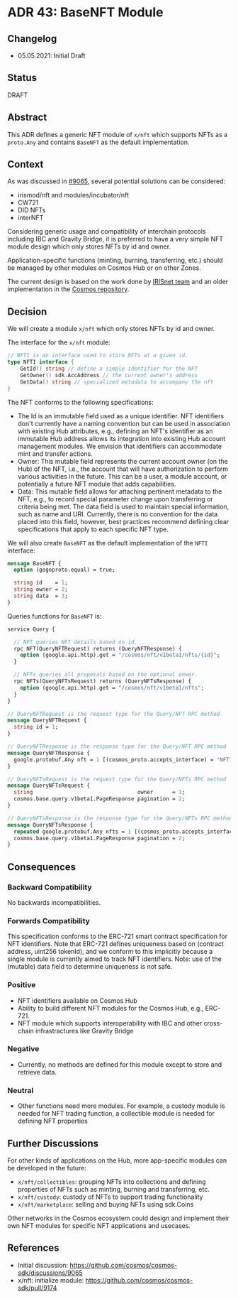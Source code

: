 # ADR 43: BaseNFT Module

## Changelog

- 05.05.2021: Initial Draft

## Status

DRAFT

## Abstract

This ADR defines a generic NFT module of `x/nft` which supports NFTs as a `proto.Any` and contains `BaseNFT` as the default implementation.

## Context

As was discussed in [#9065](https://github.com/cosmos/cosmos-sdk/discussions/9065), several potential solutions can be considered:
- irismod/nft and modules/incubator/nft
- CW721
- DID NFTs
- interNFT

Considering generic usage and compatibility of interchain protocols including IBC and Gravity Bridge, it is preferred to have a very simple NFT module design which only stores NFTs by id and owner. 

Application-specific functions (minting, burning, transferring, etc.) should be managed by other modules on Cosmos Hub or on other Zones.

The current design is based on the work done by [IRISnet team](https://github.com/irisnet/irismod/tree/master/modules/nft) and an older implementation in the [Cosmos repository](https://github.com/cosmos/modules/tree/master/incubator/nft).


## Decision

We will create a module `x/nft` which only stores NFTs by id and owner.

The interface for the `x/nft` module:

```go
// NFTI is an interface used to store NFTs at a given id.
type NFTI interface {
	GetId() string // define a simple identifier for the NFT 
	GetOwner() sdk.AccAddress // the current owner's address
	GetData() string // specialized metadata to accompany the nft
}
```

The NFT conforms to the following specifications:
  * The Id is an immutable field used as a unique identifier. NFT identifiers don't currently have a naming convention but
    can be used in association with existing Hub attributes, e.g., defining an NFT's identifier as an immutable Hub address allows its integration into existing Hub account management modules. 
    We envision that identifiers can accommodate mint and transfer actions. 
  * Owner: This mutable field represents the current account owner (on the Hub) of the NFT, i.e., the account that will have authorization
    to perform various activities in the future. This can be a user, a module account, or potentially a future NFT module that adds capabilities.
  * Data: This mutable field allows for attaching pertinent metadata to the NFT, e.g., to record special parameter change upon transferring or criteria being met.
    The data field is used to maintain special information, such as name and URI. Currently, there is no convention for the data placed into this field,
    however, best practices recommend defining clear specifications that apply to each specific NFT type.

We will also create `BaseNFT` as the default implementation of the `NFTI` interface:
```proto
message BaseNFT {
  option (gogoproto.equal) = true;

  string id    = 1;
  string owner = 2;
  string data  = 3;
}
```

Queries functions for `BaseNFT` is:
```proto
service Query {

  // NFT queries NFT details based on id.
  rpc NFT(QueryNFTRequest) returns (QueryNFTResponse) {
    option (google.api.http).get = "/cosmos/nft/v1beta1/nfts/{id}";
  }

  // NFTs queries all proposals based on the optional onwer.
  rpc NFTs(QueryNFTsRequest) returns (QueryNFTsResponse) {
    option (google.api.http).get = "/cosmos/nft/v1beta1/nfts";
  }
}

// QueryNFTRequest is the request type for the Query/NFT RPC method
message QueryNFTRequest {
  string id = 1;
}

// QueryNFTResponse is the response type for the Query/NFT RPC method
message QueryNFTResponse {
  google.protobuf.Any nft = 1 [(cosmos_proto.accepts_interface) = "NFTI", (gogoproto.customname) = "NFT"];
}

// QueryNFTsRequest is the request type for the Query/NFTs RPC method
message QueryNFTsRequest {
  string                                 owner      = 1;
  cosmos.base.query.v1beta1.PageResponse pagination = 2;
}

// QueryNFTsResponse is the response type for the Query/NFTs RPC method
message QueryNFTsResponse {
  repeated google.protobuf.Any nfts = 1 [(cosmos_proto.accepts_interface) = "NFTI", (gogoproto.customname) = "NFTs"];
  cosmos.base.query.v1beta1.PageResponse pagination = 2;
}
```



## Consequences

### Backward Compatibility

No backwards incompatibilities.

### Forwards Compatibility

This specification conforms to the ERC-721 smart contract specification for NFT identifiers. Note that ERC-721 defines uniqueness based on (contract address, uint256 tokenId), and we conform to this implicitly 
because a single module is currently aimed to track NFT identifiers. Note: use of the (mutable) data field to determine uniqueness is not safe. 

### Positive

- NFT identifiers available on Cosmos Hub
- Ability to build different NFT modules for the Cosmos Hub, e.g., ERC-721.
- NFT module which supports interoperability with IBC and other cross-chain infrastractures like Gravity Bridge

### Negative

- Currently, no methods are defined for this module except to store and retrieve data.

### Neutral

- Other functions need more modules. For example, a custody module is needed for NFT trading function, a collectible module is needed for defining NFT properties

## Further Discussions

For other kinds of applications on the Hub, more app-specific modules can be developed in the future:
- `x/nft/collectibles`: grouping NFTs into collections and defining properties of NFTs such as minting, burning and transferring, etc.
- `x/nft/custody`: custody of NFTs to support trading functionality
- `x/nft/marketplace`: selling and buying NFTs using sdk.Coins

Other networks in the Cosmos ecosystem could design and implement their own NFT modules for specific NFT applications and usecases.

## References

- Initial discussion: https://github.com/cosmos/cosmos-sdk/discussions/9065
- x/nft: initialize module: https://github.com/cosmos/cosmos-sdk/pull/9174